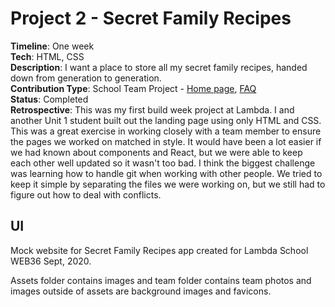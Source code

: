 # Project 2 - Secret Family Recipes  
**Timeline**: One week  
**Tech**: HTML, CSS  
**Description**: I want a place to store all my secret family recipes, handed down from generation to generation.  
**Contribution Type**: School Team Project - [Home page](https://github.com/RococoCoding/Secret-Family-Recipes/blob/main/index.html), [FAQ](https://github.com/RococoCoding/Secret-Family-Recipes/blob/main/faq.html)  
**Status**: Completed  
**Retrospective**: This was my first build week project at Lambda. I and another Unit 1 student built out the landing page using only HTML and CSS. This was a great exercise in working closely with a team member to ensure the pages we worked on matched in style. It would have been a lot easier if we had known about components and React, but we were able to keep each other well updated so it wasn't too bad. I think the biggest challenge was learning how to handle git when working with other people. We tried to keep it simple by separating the files we were working on, but we still had to figure out how to deal with conflicts.  
## UI

Mock website for Secret Family Recipes app created for Lambda School WEB36 Sept, 2020.

Assets folder contains images and team folder contains team photos and images outside of assets are background images and favicons.

